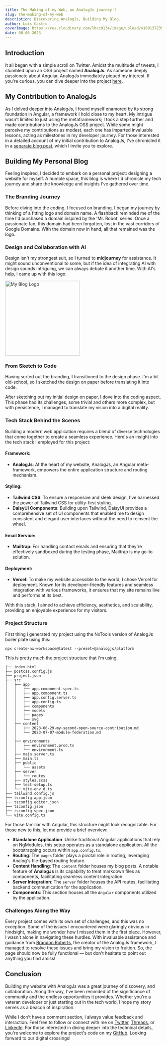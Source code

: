 ```yaml
---
title: The Making of my Web, an AnalogJs journey!!
slug: the-making-of-my-web
description: Discovering AnalogJs, Building My Blog.
author: Luis Castro
coverImage: https://res.cloudinary.com/lhcc0134/image/upload/v1691372359/my-blog-cover.webp
date: 08-06-2023
---
```


## Introduction

It all began with a simple scroll on Twitter. Amidst the multitude of tweets, I stumbled upon an OSS project named **AnalogJs**. As someone deeply passionate about Angular, AnalogJs immediately piqued my interest. If you're curious, you can dive deeper into the project [here](https://analogjs.org/).

## My Contribution to AnalogJs

As I delved deeper into AnalogJs, I found myself enamored by its strong foundation in Angular, a framework I hold close to my heart. My intrigue wasn't limited to just using the metaframework; I took a step further and made contributions to the AnalogJs OSS project. While some might perceive my contributions as modest, each one has imparted invaluable lessons, acting as milestones in my developer journey. For those interested in a detailed account of my initial contribution to AnalogJs, I've chronicled it in a [separate blog post](/blog), which I invite you to explore.

## Building My Personal Blog

Feeling inspired, I decided to embark on a personal project: designing a website for myself. A humble space, this blog is where I'd chronicle my tech journey and share the knowledge and insights I've gathered over time.

### The Branding Journey

Before diving into the coding, I focused on branding. I began my journey by thinking of a fitting logo and domain name. A flashback reminded me of the time I'd purchased a domain inspired by the 'Mr. Robot' series. Once a passionate fan, this domain had been forgotten, lost in the vast corridors of Google Domains. With the domain now in hand, all that remained was the logo.

### Design and Collaboration with AI

Design isn't my strongest suit, so I turned to **midjourney** for assistance. It might sound unconventional to some, but if the idea of integrating AI with design sounds intriguing, we can always debate it another time. With AI's help, I came up with this logo:

<div class="flex flex-col flex-auto justify-center items-center">
  <img src="assets/logo.svg" alt="My Blog Logo" style="heigth: auto; width:15rem;">
</div>

### From Sketch to Code

Having sorted out the branding, I transitioned to the design phase. I'm a bit old-school, so I sketched the design on paper before translating it into code.

After sketching out my initial design on paper, I dove into the coding aspect. This phase had its challenges, some trivial and others more complex, but with persistence, I managed to translate my vision into a digital reality.

### Tech Stack Behind the Scenes

Building a modern web application requires a blend of diverse technologies that come together to create a seamless experience. Here's an insight into the tech stack I employed for this project:

#### Framework:

- **AnalogJs**: At the heart of my website, AnalogJs, an Angular meta-framework, empowers the entire application structure and routing mechanism.

#### Styling:

- **Tailwind CSS**: To ensure a responsive and sleek design, I've harnessed the power of Tailwind CSS for utility-first styling.
- **DaisyUI Components**: Building upon Tailwind, DaisyUI provides a comprehensive set of UI components that enabled me to design consistent and elegant user interfaces without the need to reinvent the wheel.

#### Email Service:

- **Mailtrap**: For handling contact emails and ensuring that they're effectively sandboxed during the testing phase, Mailtrap is my go-to solution.

#### Deployment:

- **Vercel**: To make my website accessible to the world, I chose Vercel for deployment. Known for its developer-friendly features and seamless integration with various frameworks, it ensures that my site remains live and performs at its best.

With this stack, I aimed to achieve efficiency, aesthetics, and scalability, providing an enjoyable experience for my visitors.

### Project Structure

First thing i generated my project using the NxTools version of AnalogJs boiler plate using this:

```shell
npx create-nx-workspace@latest --preset=@analogjs/platform
```

This is pretty much the project structure that i'm using.

```shell
├── index.html
├── postcss.config.js
├── project.json
├── src
│   ├── app
│   │   ├── app.component.spec.ts
│   │   ├── app.component.ts
│   │   ├── app.config.server.ts
│   │   ├── app.config.ts
│   │   ├── components
│   │   ├── models
│   │   ├── pages
│   │   └── svg
│   ├── content
│   │   ├── 2023-06-29-my-second-open-source-contribution.md
│   │   └── 2023-07-07-module-federation.md
│   │
│   ├── environments
│   │   ├── environment.prod.ts
│   │   └── environment.ts
│   ├── main.server.ts
│   ├── main.ts
│   ├── public
│   │   └── assets
│   ├── server
│   │   └── routes
│   ├── styles.scss
│   ├── test-setup.ts
│   └── vite-env.d.ts
├── tailwind.config.js
├── tsconfig.app.json
├── tsconfig.editor.json
├── tsconfig.json
├── tsconfig.spec.json
└── vite.config.ts
```

For those familiar with Angular, this structure might look recognizable. For those new to this, let me provide a brief overview:

- **Standalone Application**: Unlike traditional Angular applications that rely on NgModules, this setup operates as a standalone application. All the bootstrapping occurs within `app.config.ts`.
- **Routing**: The `pages` folder plays a pivotal role in routing, leveraging Analog's file-based routing feature.
- **Content Handling**: The `content` folder houses my blog posts. A notable feature of **AnalogJs** is its capability to treat markdown files as components, facilitating seamless content integration.
- **Server Integration**: The `server` folder houses the API routes, facilitating backend communication for the application.
- **Components**: This section houses all the `Angular` components utilized by the application.

### Challenges Along the Way

Every project comes with its own set of challenges, and this was no exception. Some of the issues I encountered were glaringly obvious in hindsight, making me wonder how I missed them in the first place. However, I wasn't alone in navigating these hurdles. With invaluable assistance and guidance from [Brandon Roberts](https://twitter.com/brandontroberts), the creator of the AnalogJs framework, I managed to resolve these issues and bring my vision to fruition. So, the page should now be fully functional — but don't hesitate to point out anything you find amiss!

## Conclusion

Building my website with AnalogJs was a great journey of discovery, and collaboration. Along the way, I've been reminded of the significance of community and the endless opportunities it provides. Whether you're a veteran developer or just starting out in the tech world, I hope my story serves as a beacon of inspiration.

While I don’t have a comment section, I always value feedback and interaction. Feel free to follow or connect with me on [Twitter](https://twitter.com/LuisHCCDev), [Threads](https://www.threads.net/@luishccdev), or [LinkedIn](https://www.linkedin.com/in/luis-castro-cabrera/). For those interested in diving deeper into the technical details, you're welcome to explore the project's code on my [GitHub](https://github.com/luishcastroc). Looking forward to our digital crossings!

